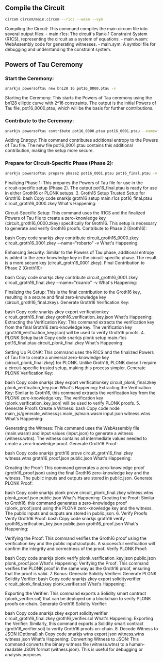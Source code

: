 ## Compile the Circuit
```bash
circom circom/main.circom --r1cs --wasm --sym
```
Compiling the Circuit: This command compiles the main.circom file into several output files:
    - main.r1cs: The circuit's Rank-1 Constraint System (R1CS), representing the circuit as a system of equations.
    - main.wasm: WebAssembly code for generating witnesses.
    - main.sym: A symbol file for debugging and understanding the constraint system.
## Powers of Tau Ceremony

### Start the Ceremony:
```bash
snarkjs powersoftau new bn128 16 pot16_0000.ptau -v
```
Starting the Ceremony: This starts the Powers of Tau ceremony using the bn128 elliptic curve with 2^16 constraints. The output is the initial Powers of Tau file, pot16_0000.ptau, which will be the basis for further contributions.

### Contribute to the Ceremony:

```bash
snarkjs powersoftau contribute pot16_0000.ptau pot16_0001.ptau --name="magaiba so gentle" -v
```
Adding Entropy: This command contributes additional entropy to the Powers of Tau file. The new file pot16_0001.ptau contains this additional contribution, making the setup more secure.

### Prepare for Circuit-Specific Phase (Phase 2):

```bash
snarkjs powersoftau prepare phase2 pot16_0001.ptau pot16_final.ptau -v
```

Finalizing Phase 1: This prepares the Powers of Tau file for use in the circuit-specific setup (Phase 2). The output pot16_final.ptau is ready for use in either Groth16 or PLONK setups.
3. Groth16 Setup
Trusted Setup for Groth16:
bash
Copy code
snarkjs groth16 setup main.r1cs pot16_final.ptau circuit_groth16_0000.zkey
What's Happening:

Circuit-Specific Setup: This command uses the R1CS and the finalized Powers of Tau file to create a zero-knowledge key (circuit_groth16_0000.zkey) specifically for Groth16. This setup is necessary to generate and verify Groth16 proofs.
Contribute to Phase 2 (Groth16):

bash
Copy code
snarkjs zkey contribute circuit_groth16_0000.zkey circuit_groth16_0001.zkey --name="roberto" -v
What's Happening:

Enhancing Security: Similar to the Powers of Tau phase, additional entropy is added to the zero-knowledge key in the circuit-specific phase. The result is a more secure key (circuit_groth16_0001.zkey).
Final Contribution to Phase 2 (Groth16):

bash
Copy code
snarkjs zkey contribute circuit_groth16_0001.zkey circuit_groth16_final.zkey --name="ricardo" -v
What's Happening:

Finalizing the Setup: This is the final contribution to the Groth16 key, resulting in a secure and final zero-knowledge key (circuit_groth16_final.zkey).
Generate Groth16 Verification Key:

bash
Copy code
snarkjs zkey export verificationkey circuit_groth16_final.zkey groth16_verification_key.json
What's Happening:
Extracting the Verification Key: This command extracts the verification key from the final Groth16 zero-knowledge key. The verification key (groth16_verification_key.json) will be used to verify Groth16 proofs.
4. PLONK Setup
bash
Copy code
snarkjs plonk setup main.r1cs pot16_final.ptau circuit_plonk_final.zkey
What's Happening:

Setting Up PLONK: This command uses the R1CS and the finalized Powers of Tau file to create a universal zero-knowledge key (circuit_plonk_final.zkey) for PLONK. Unlike Groth16, PLONK doesn't require a circuit-specific trusted setup, making this process simpler.
Generate PLONK Verification Key:

bash
Copy code
snarkjs zkey export verificationkey circuit_plonk_final.zkey plonk_verification_key.json
What's Happening:
Extracting the Verification Key: Similar to Groth16, this command extracts the verification key from the PLONK zero-knowledge key. The verification key (plonk_verification_key.json) will be used to verify PLONK proofs.
5. Generate Proofs
Create a Witness:
bash
Copy code
node main_js/generate_witness.js main_js/main.wasm input.json witness.wtns
What's Happening:

Generating the Witness: This command uses the WebAssembly file (main.wasm) and input values (input.json) to generate a witness (witness.wtns). The witness contains all intermediate values needed to create a zero-knowledge proof.
Generate Groth16 Proof:

bash
Copy code
snarkjs groth16 prove circuit_groth16_final.zkey witness.wtns groth16_proof.json public.json
What's Happening:

Creating the Proof: This command generates a zero-knowledge proof (groth16_proof.json) using the final Groth16 zero-knowledge key and the witness. The public inputs and outputs are stored in public.json.
Generate PLONK Proof:

bash
Copy code
snarkjs plonk prove circuit_plonk_final.zkey witness.wtns plonk_proof.json public.json
What's Happening:
Creating the Proof: Similar to Groth16, this command generates a zero-knowledge proof (plonk_proof.json) using the PLONK zero-knowledge key and the witness. The public inputs and outputs are stored in public.json.
6. Verify Proofs
Verify Groth16 Proof:
bash
Copy code
snarkjs groth16 verify groth16_verification_key.json public.json groth16_proof.json
What's Happening:

Verifying the Proof: This command verifies the Groth16 proof using the verification key and the public inputs/outputs. A successful verification will confirm the integrity and correctness of the proof.
Verify PLONK Proof:

bash
Copy code
snarkjs plonk verify plonk_verification_key.json public.json plonk_proof.json
What's Happening:
Verifying the Proof: This command verifies the PLONK proof in the same way as the Groth16 proof, ensuring that the proof is valid.
7. Bonus: Generate Solidity Verifiers
Generate PLONK Solidity Verifier:
bash
Copy code
snarkjs zkey export solidityverifier circuit_plonk_final.zkey plonk_verifier.sol
What's Happening:

Exporting the Verifier: This command exports a Solidity smart contract (plonk_verifier.sol) that can be deployed on a blockchain to verify PLONK proofs on-chain.
Generate Groth16 Solidity Verifier:

bash
Copy code
snarkjs zkey export solidityverifier circuit_groth16_final.zkey groth16_verifier.sol
What's Happening:
Exporting the Verifier: Similarly, this command exports a Solidity smart contract (groth16_verifier.sol) to verify Groth16 proofs on-chain.
8. Decode Witness to JSON (Optional)
sh
Copy code
snarkjs wtns export json witness.wtns witness.json
What's Happening:
Converting Witness to JSON: This command converts the binary witness file (witness.wtns) to a human-readable JSON format (witness.json). This is useful for debugging or analysis purposes.
